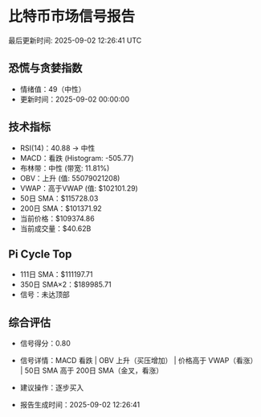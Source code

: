 # 比特币市场信号报告

最后更新时间: 2025-09-02 12:26:41 UTC

## 恐慌与贪婪指数
- 情绪值：49（中性）
- 更新时间：2025-09-02 00:00:00

## 技术指标
- RSI(14)：40.88 → 中性
- MACD：看跌 (Histogram: -505.77)
- 布林带：中性 (带宽: 11.81%)
- OBV：上升 (值: 55079021208)
- VWAP：高于VWAP (值: $102101.29)
- 50日 SMA：$115728.03
- 200日 SMA：$101371.92
- 当前价格：$109374.86
- 当前成交量：$40.62B

## Pi Cycle Top
- 111日 SMA：$111197.71
- 350日 SMA×2：$189985.71
- 信号：未达顶部

## 综合评估
- 信号得分：0.80
- 信号详情：MACD 看跌 | OBV 上升（买压增加） | 价格高于 VWAP（看涨） | 50日 SMA 高于 200日 SMA（金叉，看涨）
- 建议操作：逐步买入

- 报告生成时间：2025-09-02 12:26:41